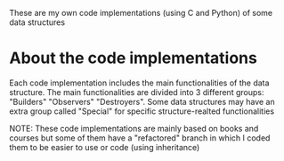 These are my own code implementations (using C and Python) of some data structures 

# About the code implementations
Each code implementation includes the main functionalities of the data structure. The main functionalities are divided into 3 different groups:
    "Builders"
    "Observers"
    "Destroyers".
    Some data structures may have an extra group called "Special" for specific structure-realted functionalities

NOTE: These code implementations are mainly based on books and courses but some of them have a "refactored" branch in which I coded them to be easier to use or code (using inheritance)
